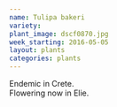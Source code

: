 ```yaml
---
name: Tulipa bakeri
variety: 
plant_image: dscf0870.jpg
week_starting: 2016-05-05
layout: plants 
categories: plants 
---
```

Endemic in Crete.<br />Flowering now in Elie.